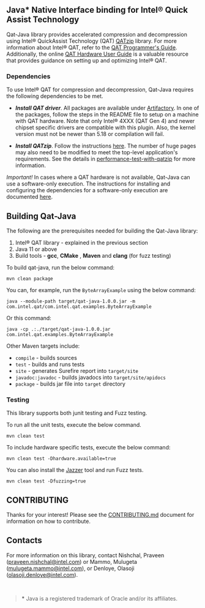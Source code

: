 ## Java* Native Interface binding for Intel® Quick Assist Technology
Qat-Java library provides accelerated compression and decompression using Intel® QuickAssist Technology (QAT) [QATzip](https://github.com/intel/QATzip) library. For more information about Intel® QAT, refer to the [QAT Programmer's Guide](https://www.intel.com/content/www/us/en/download/765501/intel-quickassist-technology-driver-for-linux-hw-version-2-0.html). Additionally, the online [QAT Hardware User Guide](https://intel.github.io/quickassist/index.html) is a valuable resource that provides guidance on setting up and optimizing Intel® QAT.

### Dependencies
To use Intel® QAT for compression and decompression, Qat-Java requires the following dependencies to be met.

- ***Install QAT driver***. All packages are available under [Artifactory](https://www.intel.com/content/www/us/en/download/765501/intel-quickassist-technology-driver-for-linux-hw-version-2-0.html). In one of the packages, follow the steps in the README file to setup on a machine with QAT hardware. Note that only Intel&reg; 4XXX (QAT Gen 4) and newer chipset specific drivers are compatible with this plugin. Also, the kernel version must not be newer than 5.18 or compilation will fail.

- ***Install QATzip***. Follow the instructions [here](https://github.com/intel/QATzip#installation-instructions). The number of huge pages may also need to be modified to meet the top-level application's requirements. See the details in [performance-test-with-qatzip](https://github.com/intel-innersource/applications.qat.shims.qatzip.qatzip#performance-test-with-qatzip) for more information.

*Important!* In cases where a QAT hardware is not available, Qat-Java can use a software-only execution. The instructions for installing and configuring the dependencies for a software-only execution are documented [here](SOFTWARE_ONLY_CONFIG.md).  

## Building Qat-Java
The following are the prerequisites needed for building the Qat-Java library:

1. Intel® QAT library - explained in the previous section
2. Java 11 or above
3. Build tools - **gcc**, **CMake** , **Maven** and **clang** (for fuzz testing)

To build qat-java, run the below command:
```
mvn clean package
```

You can, for example, run the `ByteArrayExample` using the below command:
```
java --module-path target/qat-java-1.0.0.jar -m com.intel.qat/com.intel.qat.examples.ByteArrayExample
```

Or this command:
```
java -cp .:./target/qat-java-1.0.0.jar com.intel.qat.examples.ByteArrayExample
```

Other Maven targets include:

- `compile` - builds sources
- `test` - builds and runs tests
- `site` - generates Surefire report into ```target/site```
- `javadoc:javadoc` - builds javadocs into ```target/site/apidocs```
- `package` - builds jar file into ```target``` directory

### Testing
This library supports both junit testing and Fuzz testing.

To run all the unit tests, execute the below command.
```
mvn clean test
```

To include hardware specific tests, execute the below command:
```
mvn clean test -Dhardware.available=true
```

You can also install the [Jazzer](https://github.com/CodeIntelligenceTesting/jazzer/blob/main/CONTRIBUTING.md) tool and run Fuzz tests. 
```
mvn clean test -Dfuzzing=true
```

## CONTRIBUTING ##
Thanks for your interest! Please see the [CONTRIBUTING.md](CONTRIBUTING.md) document for information on how to contribute.
## Contacts ##
For more information on this library, contact Nishchal, Praveen (praveen.nishchal@intel.com) or Mammo, Mulugeta (mulugeta.mammo@intel.com), or  Denloye, Olasoji (olasoji.denloye@intel.com).

&nbsp;

><b id="f1">*</b> Java is a registered trademark of Oracle and/or its affiliates.
